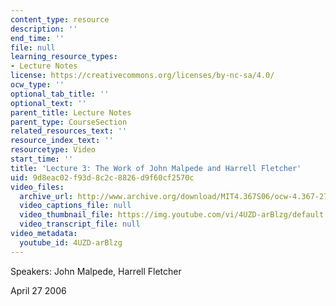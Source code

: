 ```yaml
---
content_type: resource
description: ''
end_time: ''
file: null
learning_resource_types:
- Lecture Notes
license: https://creativecommons.org/licenses/by-nc-sa/4.0/
ocw_type: ''
optional_tab_title: ''
optional_text: ''
parent_title: Lecture Notes
parent_type: CourseSection
related_resources_text: ''
resource_index_text: ''
resourcetype: Video
start_time: ''
title: 'Lecture 3: The Work of John Malpede and Harrell Fletcher'
uid: 9d8eac02-f93d-8c2c-8826-d9f60cf2570c
video_files:
  archive_url: http://www.archive.org/download/MIT4.367S06/ocw-4.367-27apr2006_300k.mp4
  video_captions_file: null
  video_thumbnail_file: https://img.youtube.com/vi/4UZD-arBlzg/default.jpg
  video_transcript_file: null
video_metadata:
  youtube_id: 4UZD-arBlzg
---
```


Speakers: John Malpede, Harrell Fletcher

April 27 2006


